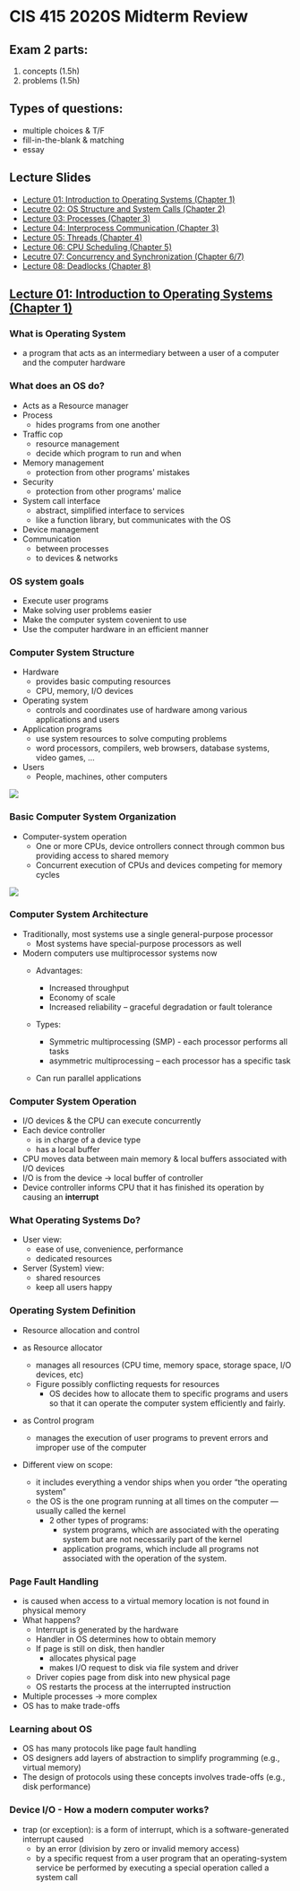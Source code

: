 # CIS 415 2020S Midterm Review

## Exam 2 parts:
 1. concepts (1.5h)
 2. problems (1.5h)
 
## Types of questions:
* multiple choices & T/F
* fill-in-the-blank & matching
* essay

## Lecture Slides
* [Lecture 01: Introduction to Operating Systems (Chapter 1)](https://github.com/missystem/cis415review/blob/master/lecture-1-introduction.pdf)
* [Lecutre 02: OS Structure and System Calls (Chapter 2)](https://github.com/missystem/cis415review/blob/master/lecture-2-structure.pdf)
* [Lecture 03: Processes (Chapter 3)](https://github.com/missystem/cis415review/blob/master/lecture-3-processes.pdf)
* [Lecture 04: Interprocess Communication (Chapter 3)](https://github.com/missystem/cis415review/blob/master/lecture-4-ipc.pdf)
* [Lecture 05: Threads (Chapter 4)](https://github.com/missystem/cis415review/blob/master/lecture-5-threads.pdf)
* [Lecture 06: CPU Scheduling (Chapter 5)](https://github.com/missystem/cis415review/blob/master/lecture-6-scheduling.pdf)
* [Lecutre 07: Concurrency and Synchronization (Chapter 6/7)](https://github.com/missystem/cis415review/blob/master/lecture-7-synchronization.pdf)
* [Lecture 08: Deadlocks (Chapter 8)](https://github.com/missystem/cis415review/blob/master/lecture-8-deadlocks.pdf)



## [Lecture 01: Introduction to Operating Systems (Chapter 1)](https://github.com/missystem/cis415review/blob/master/lecture-1-introduction.pdf)

### What is Operating System
- a program that acts as an intermediary between a user of a computer and the computer hardware

### What does an OS do?
* Acts as a Resource manager
* Process
	- hides programs from one another
* Traffic cop
	- resource management
	- decide which program to run and when
* Memory management
	- protection from other programs' mistakes
* Security
	- protection from other programs' malice
* System call interface
	- abstract, simplified interface to services
	- like a function library, but communicates with the OS
* Device management
* Communication
	- between processes
	- to devices & networks

 
### OS system goals
* Execute user programs
* Make solving user problems easier
* Make the computer system covenient to use
* Use the computer hardware in an efficient manner

### Computer System Structure
* Hardware
	- provides basic computing resources
	- CPU, memory, I/O devices
* Operating system
	- controls and coordinates use of hardware among various applications and users
* Application programs
	- use system resources to solve computing problems
	- word processors, compilers, web browsers, database systems, video games, ...
* Users
	- People, machines, other computers
 <img src="https://github.com/missystem/cis415review/blob/master/ch1_OSstructure.png">

### Basic Computer System Organization
* Computer-system operation
	- One or more CPUs, device ontrollers connect through common bus providing access to shared memory
	- Concurrent execution of CPUs and devices competing for memory cycles
<img src="https://github.com/missystem/cis415review/blob/master/ch1_systembus.png">

### Computer System Architecture
* Traditionally, most systems use a single general-purpose processor 
	- Most systems have special-purpose processors as well
* Modern computers use multiprocessor systems now
	- Advantages:
		- Increased throughput
		- Economy of scale
		- Increased reliability – graceful degradation or fault tolerance
	- Types:
		- Symmetric multiprocessing (SMP) - each processor performs all tasks
		- asymmetric multiprocessing – each processor has a specific task

	- Can run parallel applications

### Computer System Operation
* I/O devices & the CPU can execute concurrently
* Each device controller 
	- is in charge of a device type
	- has a local buffer
* CPU moves data between main memory & local buffers associated with I/O devices
* I/O is from the device -> local buffer of controller
* Device controller informs CPU that it has finished its operation by causing an **interrupt**

### What Operating Systems Do?
* User view:
	- ease of use, convenience, performance
	- dedicated resources
* Server (System) view:
	- shared resources
	- keep all users happy

### Operating System Definition
* Resource allocation and control
* as Resource allocator
	- manages all resources (CPU time, memory space, storage space, I/O devices, etc)
	- Figure possibly conflicting requests for resources
		- OS decides how to allocate them to specific programs and users so that it can operate the computer system efficiently and fairly.

* as Control program
	- manages the execution of user programs to prevent errors and improper use of the computer
* Different view on scope:
	- it includes everything a vendor ships when you order “the operating system”
	- the OS is the one program running at all times on the computer — usually called the kernel
		- 2 other types of programs: 
			- system programs, which are associated with the operating system but are not necessarily part of the kernel
			- application programs, which include all programs not associated with the operation of the system.

### Page Fault Handling
* is caused when access to a virtual memory location is not found in physical memory
* What happens?
	- Interrupt is generated by the hardware
	- Handler in OS determines how to obtain memory
	- If page is still on disk, then handler
		- allocates physical page
		- makes I/O request to disk via file system and driver
	- Driver copies page from disk into new physical page
	- OS restarts the process at the interrupted instruction
* Multiple processes -> more complex
* OS has to make trade-offs

### Learning about OS
* OS has many protocols like page fault handling
* OS designers add layers of abstraction to simplify programming (e.g., virtual memory)
* The design of protocols using these concepts involves trade-offs (e.g., disk performance)

### Device I/O - How a modern computer works?







* trap (or exception): is a form of interrupt, which is a software-generated interrupt caused 
	- by an error (division by zero or invalid memory access)
	- by a specific request from a user program that an operating-system service be performed by executing a special operation called a system call














